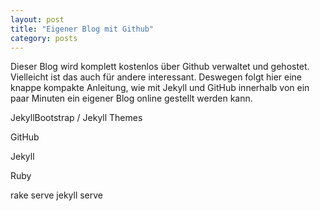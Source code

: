 ```yaml
---
layout: post
title: "Eigener Blog mit Github"
category: posts
---
```

Dieser Blog wird komplett kostenlos über Github verwaltet und gehostet. Vielleicht ist das auch für andere interessant. Deswegen folgt hier eine knappe kompakte Anleitung, wie mit Jekyll und GitHub innerhalb von ein paar Minuten ein eigener Blog online gestellt werden kann.

JekyllBootstrap / Jekyll Themes

GitHub

Jekyll

Ruby

rake serve
jekyll serve
